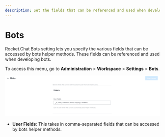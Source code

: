 ```yaml
---
description: Set the fields that can be referenced and used when developing bots.
---
```


# Bots

Rocket.Chat Bots setting lets you specify the various fields that can be accessed by bots helper methods. These fields can be referenced and used when developing bots.

To access this menu, go to **Administration** > **Workspace** > **Settings** > **Bots**.

![Bots settings](../../../../.gitbook/assets/BotsSettings.png)

* **User Fields**: This takes in comma-separated fields that can be accessed by bots helper methods.
